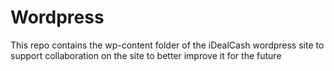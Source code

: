 # Wordpress

This repo contains the wp-content folder of the iDealCash wordpress site to support collaboration on the site to better improve it for the future
